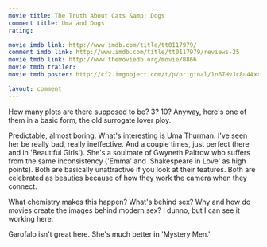 ```yaml
---
movie title: The Truth About Cats &amp; Dogs
comment title: Uma and Dogs
rating: 

movie imdb link: http://www.imdb.com/title/tt0117979/
comment imdb link: http://www.imdb.com/title/tt0117979/reviews-25
movie tmdb link: http://www.themoviedb.org/movie/8866
movie tmdb trailer: 
movie tmdb poster: http://cf2.imgobject.com/t/p/original/1n67HvJc8u4Axri6ztihXuNgDGk.jpg

layout: comment
---
```


How many plots are there supposed to be? 3? 10? Anyway, here's one of them in a basic form, the old surrogate lover ploy.

Predictable, almost boring. What's interesting is Uma Thurman. I've seen her be really bad, really ineffective. And a couple times, just perfect (here and in 'Beautiful Girls'). She's a soulmate of Gwyneth Paltrow who suffers from the same inconsistency ('Emma' and 'Shakespeare in Love' as high points). Both are basically unattractive if you look at their features. Both are celebrated as beauties because of how they work the camera when they connect.

What chemistry makes this happen? What's behind sex? Why and how do movies create the images behind modern sex? I dunno, but I can see it working here.

Garofalo isn't great here. She's much better in 'Mystery Men.'